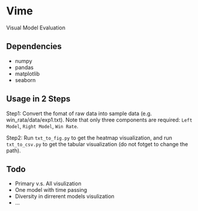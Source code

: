 # Vime
Visual Model Evaluation

## Dependencies
- numpy
- pandas
- matplotlib
- seaborn

## Usage in 2 Steps
Step1: Convert the fomat of raw data into sample data (e.g. win_rata/data/exp1.txt). Note that only three components are required: `Left Model`, `Right Model`, `Win Rate`.

Step2: Run `txt_to_fig.py` to get the heatmap visualization, and run `txt_to_csv.py` to get the tabular visualization (do not fotget to change the path).

## Todo
- Primary v.s. All visulization
- One model with time passing
- Diversity in dirrerent models visulization
- ...